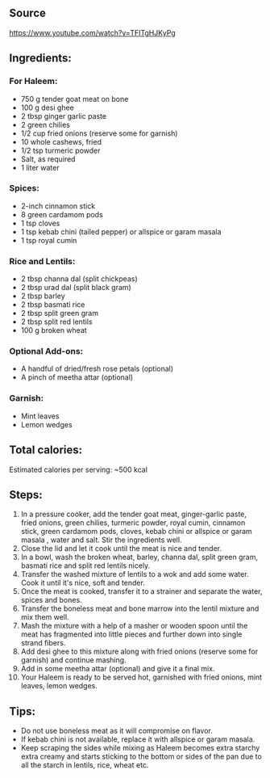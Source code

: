 ## Source

https://www.youtube.com/watch?v=TFITgHJKyPg

## Ingredients:

### For Haleem:
- 750 g tender goat meat on bone
- 100 g desi ghee
- 2 tbsp ginger garlic paste
- 2 green chilies
- 1/2 cup fried onions (reserve some for garnish)
- 10 whole cashews, fried
- 1/2 tsp turmeric powder
- Salt, as required
- 1 liter water

### Spices:
- 2-inch cinnamon stick
- 8 green cardamom pods
- 1 tsp cloves
- 1 tsp kebab chini (tailed pepper) or allspice or garam masala 
- 1 tsp royal cumin

### Rice and Lentils:
- 2 tbsp channa dal (split chickpeas)
- 2 tbsp urad dal (split black gram)
- 2 tbsp barley 
- 2 tbsp basmati rice 
- 2 tbsp split green gram 
- 2 tbsp split red lentils 
- 100 g broken wheat 

### Optional Add-ons:
 - A handful of dried/fresh rose petals (optional)
 - A pinch of meetha attar (optional)

### Garnish:
 - Mint leaves 
 - Lemon wedges 

## Total calories:

Estimated calories per serving: ~500 kcal

## Steps:

1. In a pressure cooker, add the tender goat meat, ginger-garlic paste, fried onions, green chilies, turmeric powder, royal cumin, cinnamon stick, green
 cardamom pods, cloves, kebab chini or allspice or garam masala , water and salt. Stir the ingredients well.
2. Close the lid and let it cook until the meat is nice and tender.
3. In a bowl, wash the broken wheat, barley, channa dal, split green gram, basmati rice and split red lentils nicely.
4. Transfer the washed mixture of lentils to a wok and add some water. Cook it until it's nice, soft and tender.
5. Once the meat is cooked, transfer it to a strainer and separate the water, spices and bones.
6. Transfer the boneless meat and bone marrow into the lentil mixture and mix them well.
7. Mash the mixture with a help of a masher or wooden spoon until the meat has fragmented into little pieces and further down into single strand fibers.
8. Add desi ghee to this mixture along with fried onions (reserve some for garnish) and continue mashing.
9. Add in some meetha attar (optional) and give it a final mix.
10. Your Haleem is ready to be served hot, garnished with fried onions, mint leaves, lemon wedges.

## Tips:

- Do not use boneless meat as it will compromise on flavor.
- If kebab chini is not available, replace it with allspice or garam masala.
- Keep scraping the sides while mixing as Haleem becomes extra starchy extra creamy and starts sticking to the bottom or sides of the pan due to all the
 starch in lentils, rice, wheat etc.

